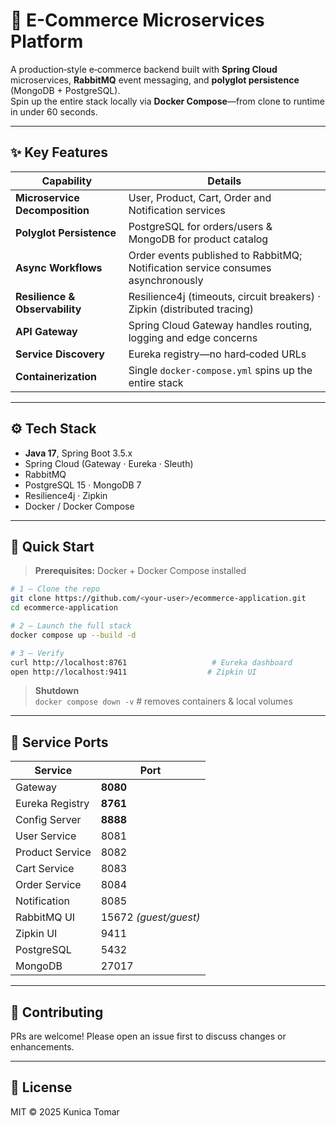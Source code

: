 # 🛒 E-Commerce Microservices Platform

A production‑style e‑commerce backend built with **Spring Cloud** microservices, **RabbitMQ** event messaging, and **polyglot persistence** (MongoDB + PostgreSQL).  
Spin up the entire stack locally via **Docker Compose**—from clone to runtime in under 60 seconds.

---

## ✨ Key Features
| Capability                    | Details                                                                                 |
|-------------------------------|-----------------------------------------------------------------------------------------|
| **Microservice Decomposition**| User, Product, Cart, Order and Notification services                                    |
| **Polyglot Persistence**      | PostgreSQL for orders/users & MongoDB for product catalog                               |
| **Async Workflows**           | Order events published to RabbitMQ; Notification service consumes asynchronously        |
| **Resilience & Observability**| Resilience4j (timeouts, circuit breakers) · Zipkin (distributed tracing)                |
| **API Gateway**               | Spring Cloud Gateway handles routing, logging and edge concerns                         |
| **Service Discovery**         | Eureka registry—no hard‑coded URLs                                                      |
| **Containerization**          | Single `docker-compose.yml` spins up the entire stack                                   |

---

## ⚙️ Tech Stack
- **Java 17**, Spring Boot 3.5.x  
- Spring Cloud (Gateway · Eureka · Sleuth)  
- RabbitMQ  
- PostgreSQL 15 · MongoDB 7  
- Resilience4j · Zipkin  
- Docker / Docker Compose  

---

## 🚀 Quick Start

> **Prerequisites:** Docker + Docker Compose installed

```bash
# 1 – Clone the repo
git clone https://github.com/<your‑user>/ecommerce‑application.git
cd ecommerce‑application

# 2 – Launch the full stack
docker compose up --build -d

# 3 – Verify
curl http://localhost:8761                   # Eureka dashboard
open http://localhost:9411                  # Zipkin UI
```

> **Shutdown**  
> `docker compose down -v`  # removes containers & local volumes

---

## 🔗 Service Ports

| Service           | Port |
|-------------------|------|
| Gateway           | **8080** |
| Eureka Registry   | **8761** |
| Config Server     | **8888** |
| User Service      | 8081 |
| Product Service   | 8082 |
| Cart Service      | 8083 |
| Order Service     | 8084 |
| Notification      | 8085 |
| RabbitMQ UI       | 15672 *(guest/guest)* |
| Zipkin UI         | 9411 |
| PostgreSQL        | 5432 |
| MongoDB           | 27017 |

---

## 🤝 Contributing
PRs are welcome! Please open an issue first to discuss changes or enhancements.

---

## 📜 License
MIT © 2025 Kunica Tomar
